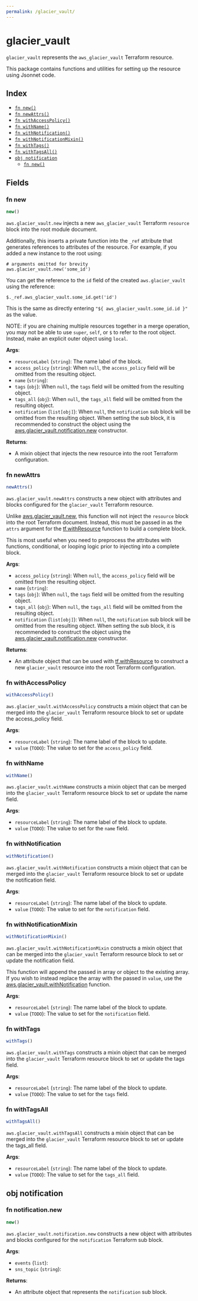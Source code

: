 ```yaml
---
permalink: /glacier_vault/
---
```


# glacier_vault

`glacier_vault` represents the `aws_glacier_vault` Terraform resource.



This package contains functions and utilities for setting up the resource using Jsonnet code.


## Index

* [`fn new()`](#fn-new)
* [`fn newAttrs()`](#fn-newattrs)
* [`fn withAccessPolicy()`](#fn-withaccesspolicy)
* [`fn withName()`](#fn-withname)
* [`fn withNotification()`](#fn-withnotification)
* [`fn withNotificationMixin()`](#fn-withnotificationmixin)
* [`fn withTags()`](#fn-withtags)
* [`fn withTagsAll()`](#fn-withtagsall)
* [`obj notification`](#obj-notification)
  * [`fn new()`](#fn-notificationnew)

## Fields

### fn new

```ts
new()
```


`aws.glacier_vault.new` injects a new `aws_glacier_vault` Terraform `resource`
block into the root module document.

Additionally, this inserts a private function into the `_ref` attribute that generates references to attributes of the
resource. For example, if you added a new instance to the root using:

    # arguments omitted for brevity
    aws.glacier_vault.new('some_id')

You can get the reference to the `id` field of the created `aws.glacier_vault` using the reference:

    $._ref.aws_glacier_vault.some_id.get('id')

This is the same as directly entering `"${ aws_glacier_vault.some_id.id }"` as the value.

NOTE: if you are chaining multiple resources together in a merge operation, you may not be able to use `super`, `self`,
or `$` to refer to the root object. Instead, make an explicit outer object using `local`.

**Args**:
  - `resourceLabel` (`string`): The name label of the block.
  - `access_policy` (`string`):  When `null`, the `access_policy` field will be omitted from the resulting object.
  - `name` (`string`): 
  - `tags` (`obj`):  When `null`, the `tags` field will be omitted from the resulting object.
  - `tags_all` (`obj`):  When `null`, the `tags_all` field will be omitted from the resulting object.
  - `notification` (`list[obj]`):  When `null`, the `notification` sub block will be omitted from the resulting object. When setting the sub block, it is recommended to construct the object using the [aws.glacier_vault.notification.new](#fn-glaciervaultnotificationnew) constructor.

**Returns**:
- A mixin object that injects the new resource into the root Terraform configuration.


### fn newAttrs

```ts
newAttrs()
```


`aws.glacier_vault.newAttrs` constructs a new object with attributes and blocks configured for the `glacier_vault`
Terraform resource.

Unlike [aws.glacier_vault.new](#fn-glaciervaultnew), this function will not inject the `resource`
block into the root Terraform document. Instead, this must be passed in as the `attrs` argument for the
[tf.withResource](https://github.com/tf-libsonnet/core/tree/main/docs#fn-withresource) function to build a complete block.

This is most useful when you need to preprocess the attributes with functions, conditional, or looping logic prior to
injecting into a complete block.

**Args**:
  - `access_policy` (`string`):  When `null`, the `access_policy` field will be omitted from the resulting object.
  - `name` (`string`): 
  - `tags` (`obj`):  When `null`, the `tags` field will be omitted from the resulting object.
  - `tags_all` (`obj`):  When `null`, the `tags_all` field will be omitted from the resulting object.
  - `notification` (`list[obj]`):  When `null`, the `notification` sub block will be omitted from the resulting object. When setting the sub block, it is recommended to construct the object using the [aws.glacier_vault.notification.new](#fn-glaciervaultnotificationnew) constructor.

**Returns**:
  - An attribute object that can be used with [tf.withResource](https://github.com/tf-libsonnet/core/tree/main/docs#fn-withresource) to construct a new `glacier_vault` resource into the root Terraform configuration.


### fn withAccessPolicy

```ts
withAccessPolicy()
```

`aws.glacier_vault.withAccessPolicy` constructs a mixin object that can be merged into the `glacier_vault`
Terraform resource block to set or update the access_policy field.



**Args**:
  - `resourceLabel` (`string`): The name label of the block to update.
  - `value` (`TODO`): The value to set for the `access_policy` field.


### fn withName

```ts
withName()
```

`aws.glacier_vault.withName` constructs a mixin object that can be merged into the `glacier_vault`
Terraform resource block to set or update the name field.



**Args**:
  - `resourceLabel` (`string`): The name label of the block to update.
  - `value` (`TODO`): The value to set for the `name` field.


### fn withNotification

```ts
withNotification()
```

`aws.glacier_vault.withNotification` constructs a mixin object that can be merged into the `glacier_vault`
Terraform resource block to set or update the notification field.



**Args**:
  - `resourceLabel` (`string`): The name label of the block to update.
  - `value` (`TODO`): The value to set for the `notification` field.


### fn withNotificationMixin

```ts
withNotificationMixin()
```

`aws.glacier_vault.withNotificationMixin` constructs a mixin object that can be merged into the `glacier_vault`
Terraform resource block to set or update the notification field.

This function will append the passed in array or object to the existing array. If you wish
to instead replace the array with the passed in `value`, use the [aws.glacier_vault.withNotification](TODO)
function.


**Args**:
  - `resourceLabel` (`string`): The name label of the block to update.
  - `value` (`TODO`): The value to set for the `notification` field.


### fn withTags

```ts
withTags()
```

`aws.glacier_vault.withTags` constructs a mixin object that can be merged into the `glacier_vault`
Terraform resource block to set or update the tags field.



**Args**:
  - `resourceLabel` (`string`): The name label of the block to update.
  - `value` (`TODO`): The value to set for the `tags` field.


### fn withTagsAll

```ts
withTagsAll()
```

`aws.glacier_vault.withTagsAll` constructs a mixin object that can be merged into the `glacier_vault`
Terraform resource block to set or update the tags_all field.



**Args**:
  - `resourceLabel` (`string`): The name label of the block to update.
  - `value` (`TODO`): The value to set for the `tags_all` field.


## obj notification



### fn notification.new

```ts
new()
```


`aws.glacier_vault.notification.new` constructs a new object with attributes and blocks configured for the `notification`
Terraform sub block.



**Args**:
  - `events` (`list`): 
  - `sns_topic` (`string`): 

**Returns**:
  - An attribute object that represents the `notification` sub block.
